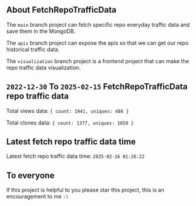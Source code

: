 ## About FetchRepoTrafficData

The `main` branch project can fetch specific repo everyday traffic data and save them in the MongoDB.

The `apis` branch project can expose the apis so that we can get our repo historical traffic data.

The `visualization` branch project is a frontend project that can make the repo traffic data visualization.

## `2022-12-30` To `2025-02-15` FetchRepoTrafficData repo traffic data

Total views data: `{ count: 1941, uniques: 486 }`

Total clones data: `{ count: 1377, uniques: 1059 }`

## Latest fetch repo traffic data time

Latest fetch repo traffic data time: `2025-02-16 01:26:22`

## To everyone

If this project is helpful to you please star this project, this is an encouragement to me `:)`



